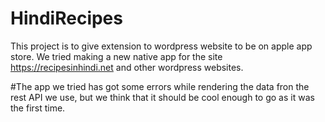 # HindiRecipes
This project is to give extension to wordpress website to be on apple app store. We tried making a new native app for the site https://recipesinhindi.net and other wordpress websites. 

#The app we tried has got some errors while rendering the data fron the rest API we use, but we think that it should be cool enough to go as it was the first time. 
